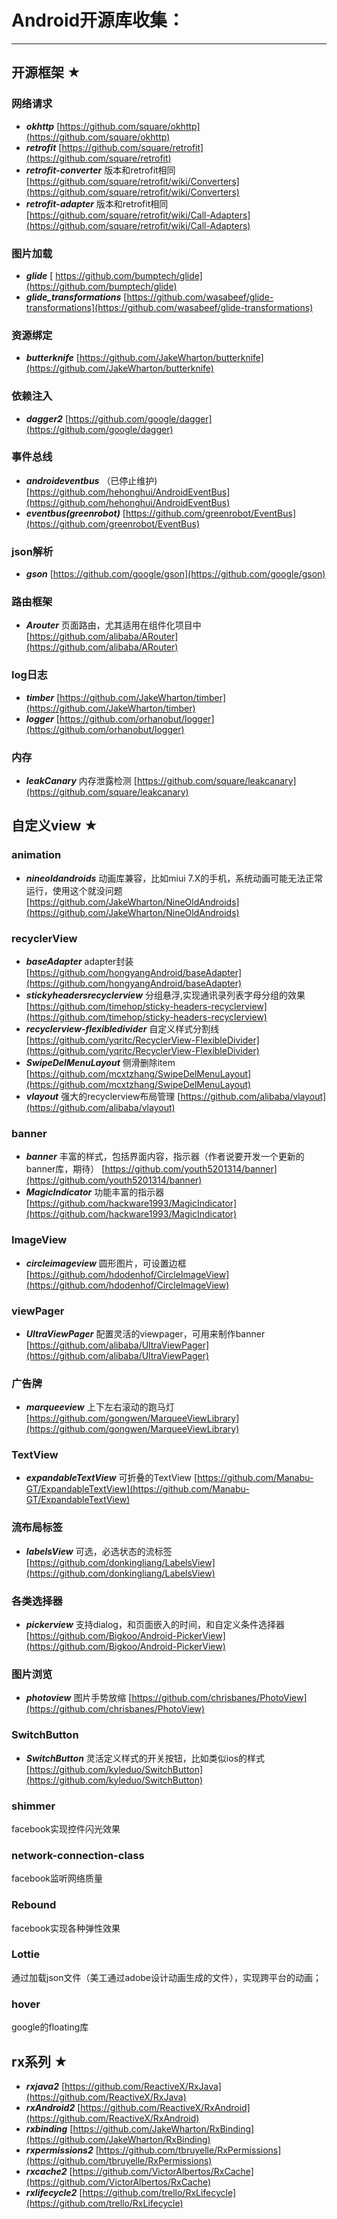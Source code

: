 # Android开源库收集： #

----------

## 开源框架 ★ ##

### 网络请求 ###

- ***okhttp***  [https://github.com/square/okhttp](https://github.com/square/okhttp)
- ***retrofit*** [https://github.com/square/retrofit](https://github.com/square/retrofit)
- ***retrofit-converter***  版本和retrofit相同  [https://github.com/square/retrofit/wiki/Converters](https://github.com/square/retrofit/wiki/Converters)   
- ***retrofit-adapter***  版本和retrofit相同  [https://github.com/square/retrofit/wiki/Call-Adapters](https://github.com/square/retrofit/wiki/Call-Adapters)

### 图片加载 ###

- ***glide*** [ https://github.com/bumptech/glide](https://github.com/bumptech/glide)
- ***glide_transformations***  [https://github.com/wasabeef/glide-transformations](https://github.com/wasabeef/glide-transformations)

### 资源绑定 ###
- ***butterknife*** [https://github.com/JakeWharton/butterknife](https://github.com/JakeWharton/butterknife)

### 依赖注入 ###
- ***dagger2*** [https://github.com/google/dagger](https://github.com/google/dagger)

### 事件总线 ###
- ***androideventbus*** （已停止维护) [https://github.com/hehonghui/AndroidEventBus](https://github.com/hehonghui/AndroidEventBus)
- ***eventbus(greenrobot)*** [https://github.com/greenrobot/EventBus](https://github.com/greenrobot/EventBus)

### json解析 ###
- ***gson*** [https://github.com/google/gson](https://github.com/google/gson)

### 路由框架 ###
- ***Arouter*** 页面路由，尤其适用在组件化项目中 [https://github.com/alibaba/ARouter](https://github.com/alibaba/ARouter)

### log日志 ###
- ***timber*** [https://github.com/JakeWharton/timber](https://github.com/JakeWharton/timber)
- ***logger*** [https://github.com/orhanobut/logger](https://github.com/orhanobut/logger)

### 内存 ###
- ***leakCanary*** 内存泄露检测 [https://github.com/square/leakcanary](https://github.com/square/leakcanary)


## 自定义view ★ ##

### animation ###
- ***nineoldandroids*** 动画库兼容，比如miui 7.X的手机，系统动画可能无法正常运行，使用这个就没问题 [https://github.com/JakeWharton/NineOldAndroids](https://github.com/JakeWharton/NineOldAndroids)

### recyclerView ###
- ***baseAdapter*** adapter封装 [https://github.com/hongyangAndroid/baseAdapter](https://github.com/hongyangAndroid/baseAdapter)
- ***stickyheadersrecyclerview*** 分组悬浮,实现通讯录列表字母分组的效果 [https://github.com/timehop/sticky-headers-recyclerview](https://github.com/timehop/sticky-headers-recyclerview)
- ***recyclerview-flexibledivider***   自定义样式分割线 [https://github.com/yqritc/RecyclerView-FlexibleDivider](https://github.com/yqritc/RecyclerView-FlexibleDivider) 
- ***SwipeDelMenuLayout*** 侧滑删除item [https://github.com/mcxtzhang/SwipeDelMenuLayout](https://github.com/mcxtzhang/SwipeDelMenuLayout)
- ***vlayout*** 强大的recyclerview布局管理 [https://github.com/alibaba/vlayout](https://github.com/alibaba/vlayout)

### banner ###
- ***banner***  丰富的样式，包括界面内容，指示器（作者说要开发一个更新的banner库，期待）  [https://github.com/youth5201314/banner](https://github.com/youth5201314/banner)
- ***MagicIndicator***  功能丰富的指示器 [https://github.com/hackware1993/MagicIndicator](https://github.com/hackware1993/MagicIndicator)

### ImageView ###
- ***circleimageview*** 圆形图片，可设置边框 [https://github.com/hdodenhof/CircleImageView](https://github.com/hdodenhof/CircleImageView)

### viewPager ###
- ***UltraViewPager*** 配置灵活的viewpager，可用来制作banner [https://github.com/alibaba/UltraViewPager](https://github.com/alibaba/UltraViewPager)

### 广告牌 ###
- ***marqueeview*** 上下左右滚动的跑马灯 [https://github.com/gongwen/MarqueeViewLibrary](https://github.com/gongwen/MarqueeViewLibrary)

### TextView ###
- ***expandableTextView*** 可折叠的TextView [https://github.com/Manabu-GT/ExpandableTextView](https://github.com/Manabu-GT/ExpandableTextView)

### 流布局标签 ###
- ***labelsView***  可选，必选状态的流标签 [https://github.com/donkingliang/LabelsView](https://github.com/donkingliang/LabelsView)

### 各类选择器 ###
- ***pickerview*** 支持dialog，和页面嵌入的时间，和自定义条件选择器   [https://github.com/Bigkoo/Android-PickerView](https://github.com/Bigkoo/Android-PickerView)

### 图片浏览 ###
- ***photoview*** 图片手势放缩  [https://github.com/chrisbanes/PhotoView](https://github.com/chrisbanes/PhotoView)

### SwitchButton ###
- ***SwitchButton*** 灵活定义样式的开关按钮，比如类似ios的样式         [https://github.com/kyleduo/SwitchButton](https://github.com/kyleduo/SwitchButton)

### shimmer ###
  facebook实现控件闪光效果

### network-connection-class ###
  facebook监听网络质量

### Rebound  ###
  facebook实现各种弹性效果

### Lottie ###
  通过加载json文件（美工通过adobe设计动画生成的文件），实现跨平台的动画；

### hover ###
  google的floating库

## rx系列 ★ ##

- ***rxjava2***  [https://github.com/ReactiveX/RxJava](https://github.com/ReactiveX/RxJava)
- ***rxAndroid2*** [https://github.com/ReactiveX/RxAndroid](https://github.com/ReactiveX/RxAndroid)
- ***rxbinding*** [https://github.com/JakeWharton/RxBinding](https://github.com/JakeWharton/RxBinding)
- ***rxpermissions2*** [https://github.com/tbruyelle/RxPermissions](https://github.com/tbruyelle/RxPermissions)
- ***rxcache2***  [https://github.com/VictorAlbertos/RxCache](https://github.com/VictorAlbertos/RxCache)
- ***rxlifecycle2*** [https://github.com/trello/RxLifecycle](https://github.com/trello/RxLifecycle)


